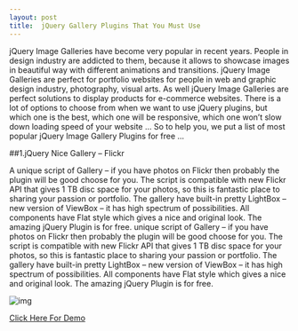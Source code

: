 ```yaml
---
layout: post
title:  jQuery Gallery Plugins That You Must Use
---
```


jQuery Image Galleries have become very popular in recent years.  People in design industry are addicted to them, because it allows to showcase images in beautiful way  with different animations and transitions. jQuery Image Galleries are perfect for portfolio websites for people in web and graphic design industry, photography, visual arts. As well jQuery Image Galleries are perfect solutions to display products for e-commerce websites.  There is a lot of options to choose from when we want to use jQuery plugins, but which one is the best, which one will be responsive, which one won’t slow down loading speed of your website … 
So to help you, we put a list of most popular jQuery Image Gallery Plugins for free …



##1.jQuery Nice Gallery – Flickr

A unique script of Gallery – if you have photos on Flickr then probably the plugin will be good choose for you. The script is compatible with new Flickr API that gives 1 TB disc space for your photos, so this is fantastic place to sharing your passion or portfolio. The gallery have built-in pretty LightBox – new version of ViewBox – it has high spectrum of possibilities. All components have Flat style which gives a nice and original look. The amazing jQuery Plugin is for free. unique script of Gallery – if you have photos on Flickr then probably the plugin will be good choose for you. The script is compatible with new Flickr API that gives 1 TB disc space for your photos, so this is fantastic place to sharing your passion or portfolio. The gallery have built-in pretty LightBox – new version of ViewBox – it has high spectrum of possibilities. All components have Flat style which gives a nice and original look. The amazing jQuery Plugin is for free.

![img](http://20l3mn1zmx9s4a5tc319h94dzc4.wpengine.netdna-cdn.com/wp-content/uploads/2014/05/Screen-Shot-2014-05-26-at-10.20.43-540x304.png)

[Click Here For Demo](http://www.jqueryrain.com/?3PIqsclU)
